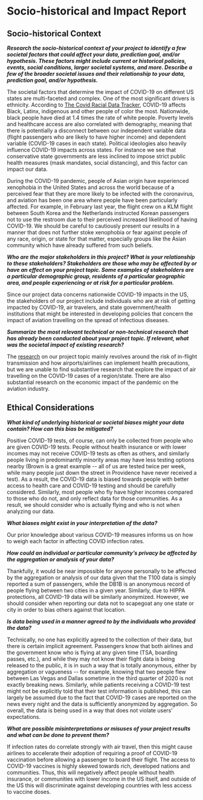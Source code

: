 # Socio-historical and Impact Report

## Socio-historical Context

***Research the socio-historical context of your project to identify a few societal factors that could affect your data, prediction goal, and/or hypothesis. These factors might include current or historical policies, events, social conditions, larger societal systems, and more. Describe a few of the broader societal issues and their relationship to your data, prediction goal, and/or hypothesis.***

The societal factors that determine the impact of COVID-19 on different US states are multi-faceted and complex. One of the most significant drivers is ethnicity.  According to [The Covid Racial Data Tracker](https://covidtracking.com/race), COVID-19 affects Black, Latinx, indigenous and other people of color the most. Nationwide, black people have died at 1.4 times the rate of white people. Poverty levels and healthcare access are also correlated with demography, meaning that there is potentially a disconnect between our independent variable data (flight passengers who are likely to have higher income) and dependent variable (COVID-19 cases in each state). Political ideologies also heavily influence COVID-19 impacts across states. For instance we see that conservative state governments are  less inclined to impose strict public health measures (mask mandates, social distancing), and this factor can impact our data.

During the COVID-19 pandemic, people of Asian origin have experienced xenophobia in the United States and across the world because of a perceived fear that they are more likely to be infected with the coronavirus, and aviation has been one area where people have been particularly affected. For example, in February last year, the flight crew on a KLM flight between South Korea and the Netherlands instructed Korean passengers not to use the restroom due to their perceived increased likelihood of having COVID-19.  We should be careful to cautiously present our results in a manner that does not further stoke xenophobia or fear against people of any race, origin, or state for that matter, especially groups like the Asian community which have already suffered from such beliefs.

***Who are the major stakeholders in this project? What is your relationship to these stakeholders? Stakeholders are those who may be affected by or have an effect on your project topic. Some examples of stakeholders are a particular demographic group, residents of a particular geographic area, and people experiencing or at risk for a particular problem.***

Since our project data concerns nationwide COVID-19 impacts in the US, the stakeholders of our project include  individuals who are at risk of getting impacted by COVID-19, air travelers, and state government/health institutions that might be interested in developing policies that concern the impact of aviation travelling on the spread of infectious diseases.

***Summarize the most relevant technical or non-technical research that has already been conducted about your project topic. If relevant, what was the societal impact of existing research?***

The [research](https://www.ncbi.nlm.nih.gov/pmc/articles/PMC7655026/) on our project topic mainly revolves around the risk of in-flight transmission and how airports/airlines can implement health precautions, but we are unable to find substantive research that explore the impact of air travelling on the COVID-19 cases of a region/state. There are also substantial research on the economic impact of the pandemic on the aviation industry.

## Ethical Considerations

***What kind of underlying historical or societal biases might your data contain? How can this bias be mitigated?***

Positive COVID-19 tests, of course, can only be collected from people who are given COVID-19 tests. People without health insurance or with lower incomes may not receive COVID-19 tests as often as others, and similarly people living in predominantly minority areas may have less testing options nearby (Brown is a great example -- all of us are tested twice per week, while many people just down the street in Providence have never received a test). As a result, the COVID-19 data is biased towards people with better access to health care and COVID-19 testing and should be carefully considered. Similarly, most people who fly have higher incomes compared to those who do not, and only reflect data for those communities. As a result, we should consider who is actually flying and who is not when analyzing our data.

***What biases might exist in your interpretation of the data?***

Our prior knowledge about various COVID-19 measures informs us on how to weigh each factor in affecting COVID infection rates.

***How could an individual or particular community’s privacy be affected by the aggregation or analysis of your data?***

Thankfully, it would be near impossible for anyone personally to be affected by the aggregation or analysis of our data given that the T100 data is simply reported a sum of passengers, while the DB1B is an anonymous record of people flying between two cities in a given year. Similarly, due to HIPPA protections, all COVID-19 data will be similarly anonymized. However, we should consider when reporting our data not to scapegoat any one state or city in order to bias others against that location.

***Is data being used in a manner agreed to by the individuals who provided the data?***

Technically, no one has explicitly agreed to the collection of their data, but there is certain implicit agreement. Passengers know that both airlines and the government know who is flying at any given time (TSA, boarding passes, etc.), and while they may not know their flight data is being released to the public, it is in such a way that is totally anonymous, either by aggregation or vagueness -- for example, knowing that two people flew between Las Vegas and Dallas sometime in the third quarter of 2020 is not exactly breaking news. Similarly, while patients receiving a COVID-19 test might not be explicitly told that their test information is published, this can largely be assumed due to the fact that COVID-19 cases are reported on the news every night and the data is sufficiently anonymized by aggregation. So overall, the data is being used in a way that does not violate users’ expectations.

***What are possible misinterpretations or misuses of your project results and what can be done to prevent them?***

If infection rates do correlate strongly with air travel, then this might cause airlines to accelerate their adoption of requiring a proof of COVID-19 vaccination before allowing a passenger to board their flight. The access to COVID-19 vaccines is highly skewed towards rich, developed nations and communities. Thus, this will negatively affect people without health insurance, or communities with lower income in the US itself, and outside of the US this will discriminate against developing countries with less access to vaccine doses.
